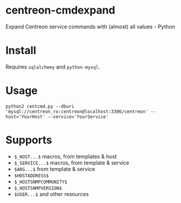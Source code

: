 # centreon-cmdexpand

Expand Centreon service commands with (almost) all values - Python

# Install

Requires `sqlalchemy` and `python-mysql`.

# Usage

```
python2 centcmd.py --dburi 'mysql://centreon_ro:centreon@localhost:3306/centreon' --host='YourHost' --service='YourService'
```

# Supports

 * `$_HOST...$` macros, from templates & host
 * `$_SERVICE...$` macros, from template & service
 * `$ARG...$` from template & service
 * `$HOSTADDRESS$`
 * `$_HOSTSNMPCOMMUNITY$`
 * `$_HOSTSNMPVERSION$`
 * `$USER...$` and other resources
